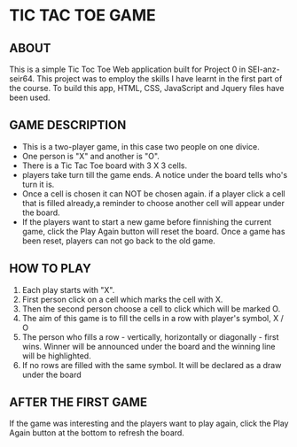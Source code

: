 # TIC TAC TOE GAME
## ABOUT
This is a simple Tic Toc Toe Web application built for Project 0 in SEI-anz-seir64.
This project was to employ the skills I have learnt in the first part of the course.
To build this app, HTML, CSS, JavaScript and Jquery files have been used.

## GAME DESCRIPTION
* This is a two-player game, in this case two people on one divice.
* One person is "X" and another is "O".
* There is a Tic Tac Toe board with 3 X 3 cells.
* players take turn till the game ends. A notice under the board tells who's turn it is.
* Once a cell is chosen it can NOT be chosen again. if a player click a cell that is filled already,a reminder to choose another cell will appear under the board.
* If the players want to start a new game before finnishing the current game, click the Play Again button will reset the board. Once a game has been reset, players can not go back to the old game.

## HOW TO PLAY
1. Each play starts with "X".
1. First person click on a cell which marks the cell with X.
1. Then the second person choose a cell to click which will be marked O.
1. The aim of this game is to fill the cells in a row with player's symbol, X / O
1. The person who fills a row - vertically, horizontally or diagonally - first wins. Winner will be announced under the board and the winning line will be highlighted.
1. If no rows are filled with the same symbol. It will be declared as a draw under the board

## AFTER THE FIRST GAME
If the game was interesting and the players want to play again, click the Play Again button at the bottom to refresh the board.




